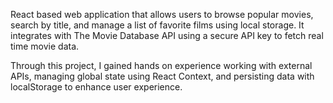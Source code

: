 React based web application that allows users to browse popular movies, search by title, and manage a list of favorite films using local storage. It integrates with The Movie Database API using a secure API key to fetch real time movie data. 

Through this project, I gained hands on experience working with external APIs, managing global state using React Context, and persisting data with localStorage to enhance user experience.
